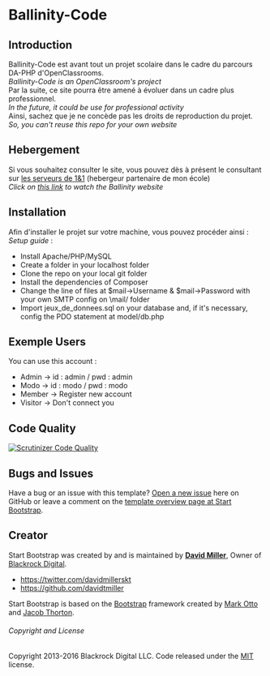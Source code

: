 # Ballinity-Code

## Introduction

Ballinity-Code est avant tout un projet scolaire dans le cadre du parcours DA-PHP d'OpenClassrooms.  
*Ballinity-Code is an OpenClassroom's project*  
Par la suite, ce site pourra être amené à évoluer dans un cadre plus professionnel.  
*In the future, it could be use for professional activity*  
Ainsi, sachez que je ne concède pas les droits de reproduction du projet.  
*So, you can't reuse this repo for your own website*  

## Hebergement

Si vous souhaitez consulter le site, vous pouvez dès à présent le consultant sur [les serveurs de 1&1](https://p5.da-php.fr) (hebergeur partenaire de mon école)  
*Click on [this link](https://p5.da-php.fr) to watch the Ballinity website*

## Installation

Afin d'installer le projet sur votre machine, vous pouvez procéder ainsi :  
*Setup guide* :
* Install Apache/PHP/MySQL
* Create a folder in your localhost folder
* Clone the repo on your local git folder
* Install the dependencies of Composer
* Change the line of files at $mail->Username & $mail->Password with your own SMTP config on \mail/ folder
* Import jeux_de_donnees.sql on your database and, if it's necessary, config the PDO statement at model/db.php

## Exemple Users

You can use this account :
* Admin -> id : admin / pwd : admin
* Modo -> id : modo / pwd : modo
* Member -> Register new account
* Visitor -> Don't connect you

## Code Quality

[![Scrutinizer Code Quality](https://scrutinizer-ci.com/g/Monrocq/Blog/badges/quality-score.png?b=master)](https://scrutinizer-ci.com/g/Monrocq/Blog/?branch=master)

## Bugs and Issues

Have a bug or an issue with this template? [Open a new issue](https://github.com/BlackrockDigital/startbootstrap-freelancer/issues) here on GitHub or leave a comment on the [template overview page at Start Bootstrap](http://startbootstrap.com/template-overviews/freelancer/).

## Creator

Start Bootstrap was created by and is maintained by **[David Miller](http://davidmiller.io/)**, Owner of [Blackrock Digital](http://blackrockdigital.io/).

* https://twitter.com/davidmillerskt
* https://github.com/davidtmiller

Start Bootstrap is based on the [Bootstrap](http://getbootstrap.com/) framework created by [Mark Otto](https://twitter.com/mdo) and [Jacob Thorton](https://twitter.com/fat).

###### Copyright and License

Copyright 2013-2016 Blackrock Digital LLC. Code released under the [MIT](https://github.com/BlackrockDigital/startbootstrap-freelancer/blob/gh-pages/LICENSE) license.
